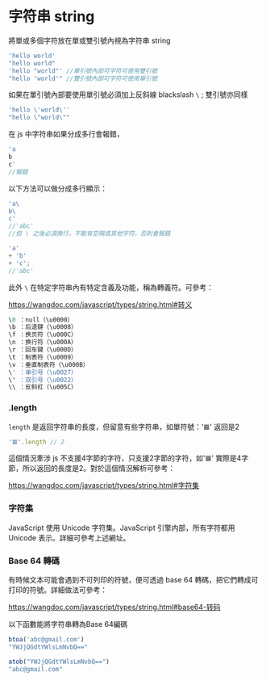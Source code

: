 # 字符串 string



將單或多個字符放在單或雙引號內視為字符串 string

```js
'hello world'
"hello world"
'hello "world"' //單引號內部可字符可使用雙引號
"hello 'world'" //雙引號內部可字符可使用單引號
```



如果在單引號內部要使用單引號必須加上反斜線 blackslash `\` ; 雙引號亦同樣

```js
'hello \'world\''
"hello \"world\""
```



在 js 中字符串如果分成多行會報錯，

```js
'a
b
c'
//報錯
```



以下方法可以做分成多行顯示：

```js
'a\
b\
c'
//'abc' 
//但 \ 之後必須換行，不能有空隔或其他字符，否則會報錯
```

```js
'a'
+ 'b'
+ 'c';
//'abc'
```



此外 `\` 在特定字符串內有特定含義及功能，稱為轉義符。可參考：

https://wangdoc.com/javascript/types/string.html#转义



```js
\0 ：null（\u0000）
\b ：后退键（\u0008）
\f ：换页符（\u000C）
\n ：换行符（\u000A）
\r ：回车键（\u000D）
\t ：制表符（\u0009）
\v ：垂直制表符（\u000B）
\' ：单引号（\u0027）
\" ：双引号（\u0022）
\\ ：反斜杠（\u005C）
```





### .length 

`length` 是返回字符串的長度，但留意有些字符串，如單符號：'𝌆' 返回是2

```js
'𝌆'.length // 2
```

這個情況牽涉 js 不支援4字節的字符，只支援2字節的字符，如'𝌆' 實際是4字節，所以返回的長度是2。對於這個情況解析可參考：

https://wangdoc.com/javascript/types/string.html#字符集



### 字符集

JavaScript 使用 Unicode 字符集。JavaScript 引擎内部，所有字符都用 Unicode 表示。詳細可參考上述網址。



### Base 64 轉碼

有時候文本可能會遇到不可列印的符號，便可透過 base 64 轉碼，把它們轉成可打印的符號。詳細做法可參考：

https://wangdoc.com/javascript/types/string.html#base64-转码



以下函數能將字符串轉為Base 64編碼

```js
btoa('abc@gmail.com')
"YWJjQGdtYWlsLmNvbQ=="

atob("YWJjQGdtYWlsLmNvbQ==")
"abc@gmail.com"
```



















